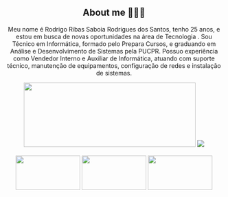<div align="center">
<h2 align="center"> About me 👨🏽‍💻 </h2>
<p>
Meu nome é Rodrigo Ribas Saboia Rodrigues dos Santos, tenho 25 anos, e estou em busca de novas oportunidades na área de Tecnologia . Sou Técnico em Informática, formado pelo Prepara Cursos, e graduando em Análise e Desenvolvimento de Sistemas pela PUCPR. Possuo experiência como Vendedor Interno e Auxiliar de Informática, atuando com suporte técnico, manutenção de equipamentos, configuração de redes e instalação de sistemas.
</p>
<div>

<div align="center">
  <img src="https://github-readme-stats.vercel.app/api?username=rodrigorsrs&show_icons=true&theme=merko&hide_border=false" width="400" height="150">
  <img src="https://github-readme-stats.vercel.app/api/top-langs?username=rodrigorsrs&locale=en&hide_title=false&layout=compact&card_width=320&langs_count=5&theme=merko&alt="languages graph" />
</div>
<br/>

<img src="https://cdn.jsdelivr.net/gh/devicons/devicon@latest/icons/mysql/mysql-original-wordmark.svg" width="150" height="80"/>
<img src="https://cdn.jsdelivr.net/gh/devicons/devicon@latest/icons/python/python-original-wordmark.svg" width="150" height="80"/>
<img src="https://cdn.jsdelivr.net/gh/devicons/devicon@latest/icons/java/java-original-wordmark.svg" width="150" height="80"/>


